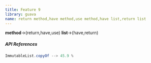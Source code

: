 ```yaml
---
title: Feature 9
library: guava
name: return method,have method,use method,have list,return list
---
```


**method**->(return,have,use) **list**->(have,return) 

##### API References

```java
ImmutableList.copyOf --> 45.9 %
```
